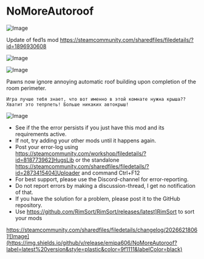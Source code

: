 # NoMoreAutoroof

![Image](https://i.imgur.com/buuPQel.png)

Update of fed1s mod
https://steamcommunity.com/sharedfiles/filedetails/?id=1896930608

![Image](https://i.imgur.com/pufA0kM.png)

	
![Image](https://i.imgur.com/Z4GOv8H.png)


Pawns now ignore annoying automatic roof building upon completion of the room perimeter.

    Игра лучше тебя знает, что вот именно в этой комнате нужна крыша?? 
    Хватит это тепрпеть! Больше никаких автокрыш!


![Image](https://i.imgur.com/PwoNOj4.png)



-  See if the the error persists if you just have this mod and its requirements active.
-  If not, try adding your other mods until it happens again.
-  Post your error-log using https://steamcommunity.com/workshop/filedetails/?id=818773962]HugsLib or the standalone https://steamcommunity.com/sharedfiles/filedetails/?id=2873415404]Uploader and command Ctrl+F12
-  For best support, please use the Discord-channel for error-reporting.
-  Do not report errors by making a discussion-thread, I get no notification of that.
-  If you have the solution for a problem, please post it to the GitHub repository.
-  Use https://github.com/RimSort/RimSort/releases/latest]RimSort to sort your mods



https://steamcommunity.com/sharedfiles/filedetails/changelog/2026621806]![Image](https://img.shields.io/github/v/release/emipa606/NoMoreAutoroof?label=latest%20version&style=plastic&color=9f1111&labelColor=black)

